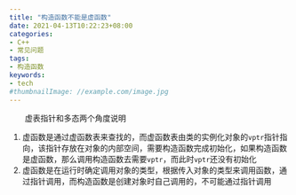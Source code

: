 ```yaml
---
title: "构造函数不能是虚函数"
date: 2021-04-13T10:22:23+08:00
categories:
- C++
- 常见问题
tags:
- 构造函数
keywords:
- tech
#thumbnailImage: //example.com/image.jpg
---
```

　　虚表指针和多态两个角度说明
<!--more-->
1. 虚函数是通过虚函数表来查找的，而虚函数表由类的实例化对象的`vptr`指针指向，该指针存放在对象的内部空间，需要构造函数完成初始化，如果构造函数是虚函数，那么调用构造函数去需要`vptr`，而此时`vptr`还没有初始化
2. 虚函数是在运行时确定调用对象的类型，根据传入对象的类型来调用函数，通过指针调用，而构造函数是创建对象时自己调用的，不可能通过指针调用
